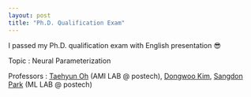 ```yaml
---
layout: post
title: "Ph.D. Qualification Exam"
---
```


I passed my Ph.D. qualification exam with English presentation 😎

Topic : Neural Parameterization

Professors : [Taehyun Oh](https://ami.postech.ac.kr/members/tae-hyun-oh) (AMI LAB @ postech), [Dongwoo Kim](https://dongwookim-ml.github.io/), [Sangdon Park](https://sangdon.github.io/) (ML LAB @ postech)